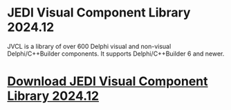 # JEDI Visual Component Library 2024.12

JVCL is a library of over 600 Delphi visual and non-visual Delphi/C++Builder components. It supports Delphi/C++Builder 6 and newer.

# [Download JEDI Visual Component Library 2024.12](https://developer.team/delphi/35164-jedi-visual-component-library-202412.html)

